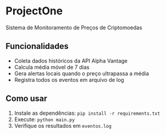 # ProjectOne
Sistema de Monitoramento de Preços de Criptomoedas

## Funcionalidades
- Coleta dados históricos da API Alpha Vantage
- Calcula média móvel de 7 dias
- Gera alertas locais quando o preço ultrapassa a média
- Registra todos os eventos em arquivo de log

## Como usar
1. Instale as dependências: `pip install -r requirements.txt`
2. Execute: `python main.py`
3. Verifique os resultados em `eventos.log`